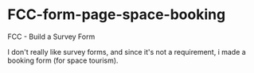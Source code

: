 # FCC-form-page-space-booking
FCC - Build a Survey Form

I don't really like survey forms, and since it's not a requirement, i made a booking form (for space tourism).
